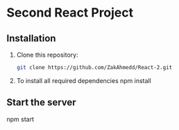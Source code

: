 # Second React Project

## Installation

1. Clone this repository:
   ```bash
   git clone https://github.com/ZakAhmedd/React-2.git
   ```

2. To install all required dependencies
      npm install

## Start the server

npm start